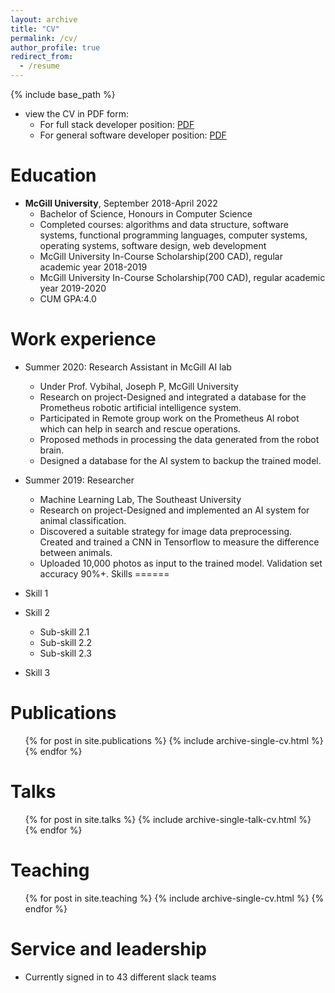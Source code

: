 ```yaml
---
layout: archive
title: "CV"
permalink: /cv/
author_profile: true
redirect_from:
  - /resume
---
```


{% include base_path %}
* view the CV in PDF form:
  * For full stack developer position: [PDF](http://Elva99.github.io/files/Full_Stack_Resume_Xinran_Xiong.pdf)
  * For general software developer position: [PDF](http://Elva99.github.io/files/resume_Xinran_Xiong.pdf)

Education
======
* **McGill University**, September 2018-April 2022
  * Bachelor of Science, Honours in Computer Science
  * Completed courses: algorithms and data structure, software systems, functional programming languages, computer systems,
    operating systems, software design, web development
  * McGill University In-Course Scholarship(200 CAD), regular academic year 2018-2019
  * McGill University In-Course Scholarship(700 CAD), regular academic year 2019-2020
  * CUM GPA:4.0

Work experience
======
* Summer 2020: Research Assistant in McGill AI lab
  * Under Prof. Vybihal, Joseph P, McGill University
  * Research on project-Designed and integrated a database for the Prometheus robotic artificial intelligence system. 
  * Participated in Remote group work on the Prometheus AI robot which can help in search and rescue operations.
  * Proposed methods in processing the data generated from the robot brain.
  * Designed a database for the AI system to backup the trained model.

* Summer 2019: Researcher
  * Machine Learning Lab, The Southeast University
  * Research on project-Designed and implemented an AI system for animal classification.
  * Discovered a suitable strategy for image data preprocessing. Created and trained a CNN in Tensorflow to measure the             difference between animals.
  * Uploaded 10,000 photos as input to the trained model. Validation set accuracy 90%+.
Skills
======
* Skill 1
* Skill 2
  * Sub-skill 2.1
  * Sub-skill 2.2
  * Sub-skill 2.3
* Skill 3

Publications
======
  <ul>{% for post in site.publications %}
    {% include archive-single-cv.html %}
  {% endfor %}</ul>
  
Talks
======
  <ul>{% for post in site.talks %}
    {% include archive-single-talk-cv.html %}
  {% endfor %}</ul>
  
Teaching
======
  <ul>{% for post in site.teaching %}
    {% include archive-single-cv.html %}
  {% endfor %}</ul>
  
Service and leadership
======
* Currently signed in to 43 different slack teams
